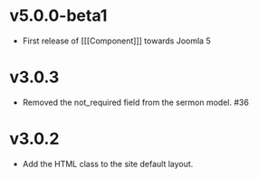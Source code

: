 # v5.0.0-beta1

- First release of [[[Component]]] towards Joomla 5

# v3.0.3

- Removed the not_required field from the sermon model. #36

# v3.0.2

- Add the HTML class to the site default layout.
